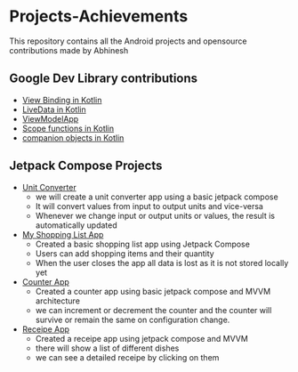 # Projects-Achievements
This repository contains all the Android projects and opensource contributions made by Abhinesh


## Google Dev Library contributions
- [View Binding in Kotlin](https://medium.com/@abhineshchandra1234/view-binding-in-kotlin-android-bda2b35d3e29)
- [LiveData in Kotlin](https://medium.com/@abhineshchandra1234/livedata-in-kotlin-ddfe84eff605)
- [ViewModelApp](https://github.com/abhineshchandra1234/ViewModelApp?_gl=1*1xb10ex*_ga*MTgwMTIyMDQ0My4xNjYzMDg1Nzc3*_ga_2BDY03FSVV*MTcxMjQyMTc4NS4yMy4xLjE3MTI0MjE5NjMuMC4wLjA.)
- [Scope functions in Kotlin](https://medium.com/@abhineshchandra1234/scope-functions-in-kotlin-6a9b592cf726)
- [companion objects in Kotlin](https://medium.com/@abhineshchandra1234/companion-objects-d579a51ae690)


## Jetpack Compose Projects
- [Unit Converter](https://github.com/abhineshchandra1234/UnitConverter)
    - we will create a unit converter app using a basic jetpack compose
    - It will convert values from input to output units and vice-versa
    - Whenever we change input or output units or values, the result is automatically updated
- [My Shopping List App](https://github.com/abhineshchandra1234/MyShoppingListApp)
    - Created a basic shopping list app using Jetpack Compose
    - Users can add shopping items and their quantity
    - When the user closes the app all data is lost as it is not stored locally yet
- [Counter App](https://github.com/abhineshchandra1234/CounterMVVM)
    - Created a counter app using basic jetpack compose and MVVM architecture
    - we can increment or decrement the counter and the counter will survive or remain the same on configuration change.
- [Receipe App](https://github.com/abhineshchandra1234/MyReceipeApp)
    - Created a receipe app using jetpack compose and MVVM
    - there will show a list of different dishes
    - we can see a detailed receipe by clicking on them
